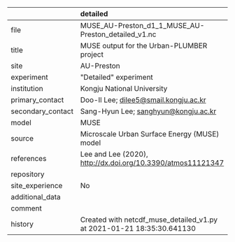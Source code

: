 |                   | detailed                                                              |
|:------------------|:----------------------------------------------------------------------|
| file              | MUSE_AU-Preston_d1_1_MUSE_AU-Preston_detailed_v1.nc                   |
| title             | MUSE output for the Urban-PLUMBER project                             |
| site              | AU-Preston                                                            |
| experiment        | "Detailed" experiment                                                 |
| institution       | Kongju National University                                            |
| primary_contact   | Doo-Il Lee; dilee5@smail.kongju.ac.kr                                 |
| secondary_contact | Sang-Hyun Lee; sanghyun@kongju.ac.kr                                  |
| model             | MUSE                                                                  |
| source            | Microscale Urban Surface Energy (MUSE) model                          |
| references        | Lee and Lee (2020), http://dx.doi.org/10.3390/atmos11121347           |
| repository        |                                                                       |
| site_experience   | No                                                                    |
| additional_data   |                                                                       |
| comment           |                                                                       |
| history           | Created with netcdf_muse_detailed_v1.py at 2021-01-21 18:35:30.641130 |
